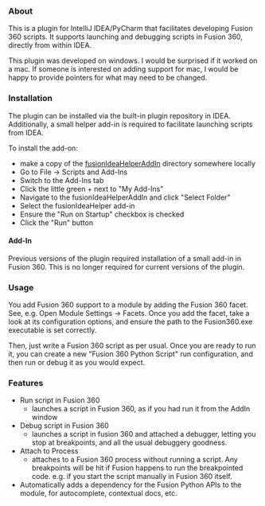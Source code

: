 ### About

This is a plugin for IntelliJ IDEA/PyCharm that facilitates developing Fusion 360 scripts. It supports launching and
debugging scripts in Fusion 360, directly from within IDEA.

This plugin was developed on windows. I would be surprised if it worked on a mac. If someone is interested on adding
support for mac, I would be happy to provide pointers for what may need to be changed.

### Installation
The plugin can be installed via the built-in plugin repository in IDEA. Additionally, a small helper add-in is required
to facilitate launching scripts from IDEA.

To install the add-on:
- make a copy of the [fusionIdeaHelperAddIn](scripts/fusionIdeaHelperAddIn) directory somewhere locally
- Go to File -> Scripts and Add-Ins
- Switch to the Add-Ins tab
- Click the little green + next to "My Add-Ins"
- Navigate to the fusionIdeaHelperAddIn and click "Select Folder"
- Select the fusionIdeaHelper add-in
- Ensure the "Run on Startup" checkbox is checked
- Click the "Run" button

#### Add-In
Previous versions of the plugin required installation of a small add-in in Fusion 360. This is no longer required for current versions of the plugin.

### Usage
You add Fusion 360 support to a module by adding the Fusion 360 facet. See, e.g. Open Module Settings -> Facets.
Once you add the facet, take a look at its configuration options, and ensure the path to the Fusion360.exe executable
is set correctly.

Then, just write a Fusion 360 script as per usual. Once you are ready to run it, you can create a new
"Fusion 360 Python Script" run configuration, and then run or debug it as you would expect.

### Features
- Run script in Fusion 360
    - launches a script in Fusion 360, as if you had run it from the AddIn window
- Debug script in Fusion 360
    - launches a script in fusion 360 and attached a debugger, letting you stop at breakpoints, and all the usual
    debuggery goodness.
- Attach to Process
    - attaches to a Fusion 360 process without running a script. Any breakpoints will be hit if Fusion happens to run
    the breakpointed code. e.g. if you start the script manually in Fusion 360 itself.
- Automatically adds a dependency for the Fusion Python APIs to the module, for autocomplete, contextual docs, etc.
